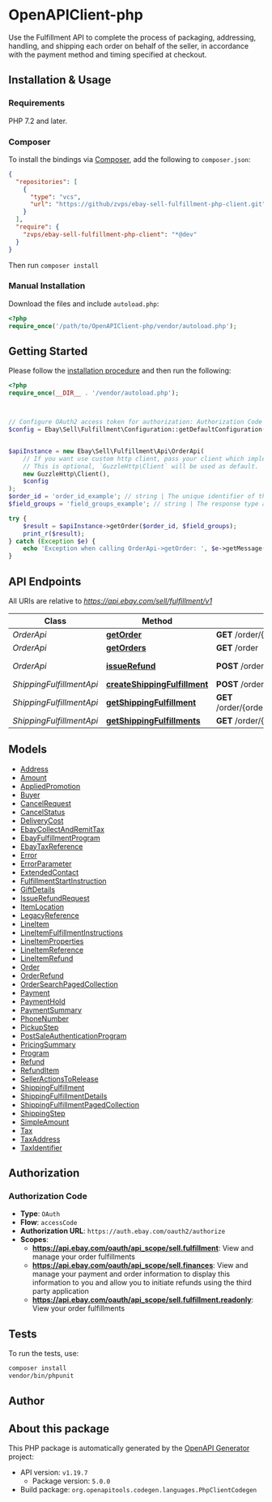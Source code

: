 # OpenAPIClient-php

Use the Fulfillment API to complete the process of packaging, addressing, handling, and shipping each order on behalf of the seller, in accordance with the payment method and timing specified at checkout.


## Installation & Usage

### Requirements

PHP 7.2 and later.

### Composer

To install the bindings via [Composer](https://getcomposer.org/), add the following to `composer.json`:

```json
{
  "repositories": [
    {
      "type": "vcs",
      "url": "https://github/zvps/ebay-sell-fulfillment-php-client.git"
    }
  ],
  "require": {
    "zvps/ebay-sell-fulfillment-php-client": "*@dev"
  }
}
```

Then run `composer install`

### Manual Installation

Download the files and include `autoload.php`:

```php
<?php
require_once('/path/to/OpenAPIClient-php/vendor/autoload.php');
```

## Getting Started

Please follow the [installation procedure](#installation--usage) and then run the following:

```php
<?php
require_once(__DIR__ . '/vendor/autoload.php');



// Configure OAuth2 access token for authorization: Authorization Code
$config = Ebay\Sell\Fulfillment\Configuration::getDefaultConfiguration()->setAccessToken('YOUR_ACCESS_TOKEN');


$apiInstance = new Ebay\Sell\Fulfillment\Api\OrderApi(
    // If you want use custom http client, pass your client which implements `GuzzleHttp\ClientInterface`.
    // This is optional, `GuzzleHttp\Client` will be used as default.
    new GuzzleHttp\Client(),
    $config
);
$order_id = 'order_id_example'; // string | The unique identifier of the order. Order ID values are shown in My eBay/Seller Hub, and are also returned by the getOrders method in the orders.orderId field. Note: A new order ID format was introduced to all eBay APIs (legacy and REST) in June 2019. In REST APIs that return Order IDs, including the Fulfillment API, all order IDs are returned in the new format, but the getOrder method will accept both the legacy and new format order ID. The new format is a non-parsable string, globally unique across all eBay marketplaces, and consistent for both single line item and multiple line item orders. These order identifiers will be automatically generated after buyer payment, and unlike in the past, instead of just being known and exposed to the seller, these unique order identifiers will also be known and used/referenced by the buyer and eBay customer support.
$field_groups = 'field_groups_example'; // string | The response type associated with the order. The only presently supported value is TAX_BREAKDOWN. This type returns a breakdown of tax and fee values associated with the order.

try {
    $result = $apiInstance->getOrder($order_id, $field_groups);
    print_r($result);
} catch (Exception $e) {
    echo 'Exception when calling OrderApi->getOrder: ', $e->getMessage(), PHP_EOL;
}

```

## API Endpoints

All URIs are relative to *https://api.ebay.com/sell/fulfillment/v1*

Class | Method | HTTP request | Description
------------ | ------------- | ------------- | -------------
*OrderApi* | [**getOrder**](docs/Api/OrderApi.md#getorder) | **GET** /order/{orderId} | 
*OrderApi* | [**getOrders**](docs/Api/OrderApi.md#getorders) | **GET** /order | 
*OrderApi* | [**issueRefund**](docs/Api/OrderApi.md#issuerefund) | **POST** /order/{order_id}/issue_refund | Issue Refund
*ShippingFulfillmentApi* | [**createShippingFulfillment**](docs/Api/ShippingFulfillmentApi.md#createshippingfulfillment) | **POST** /order/{orderId}/shipping_fulfillment | 
*ShippingFulfillmentApi* | [**getShippingFulfillment**](docs/Api/ShippingFulfillmentApi.md#getshippingfulfillment) | **GET** /order/{orderId}/shipping_fulfillment/{fulfillmentId} | 
*ShippingFulfillmentApi* | [**getShippingFulfillments**](docs/Api/ShippingFulfillmentApi.md#getshippingfulfillments) | **GET** /order/{orderId}/shipping_fulfillment | 

## Models

- [Address](docs/Model/Address.md)
- [Amount](docs/Model/Amount.md)
- [AppliedPromotion](docs/Model/AppliedPromotion.md)
- [Buyer](docs/Model/Buyer.md)
- [CancelRequest](docs/Model/CancelRequest.md)
- [CancelStatus](docs/Model/CancelStatus.md)
- [DeliveryCost](docs/Model/DeliveryCost.md)
- [EbayCollectAndRemitTax](docs/Model/EbayCollectAndRemitTax.md)
- [EbayFulfillmentProgram](docs/Model/EbayFulfillmentProgram.md)
- [EbayTaxReference](docs/Model/EbayTaxReference.md)
- [Error](docs/Model/Error.md)
- [ErrorParameter](docs/Model/ErrorParameter.md)
- [ExtendedContact](docs/Model/ExtendedContact.md)
- [FulfillmentStartInstruction](docs/Model/FulfillmentStartInstruction.md)
- [GiftDetails](docs/Model/GiftDetails.md)
- [IssueRefundRequest](docs/Model/IssueRefundRequest.md)
- [ItemLocation](docs/Model/ItemLocation.md)
- [LegacyReference](docs/Model/LegacyReference.md)
- [LineItem](docs/Model/LineItem.md)
- [LineItemFulfillmentInstructions](docs/Model/LineItemFulfillmentInstructions.md)
- [LineItemProperties](docs/Model/LineItemProperties.md)
- [LineItemReference](docs/Model/LineItemReference.md)
- [LineItemRefund](docs/Model/LineItemRefund.md)
- [Order](docs/Model/Order.md)
- [OrderRefund](docs/Model/OrderRefund.md)
- [OrderSearchPagedCollection](docs/Model/OrderSearchPagedCollection.md)
- [Payment](docs/Model/Payment.md)
- [PaymentHold](docs/Model/PaymentHold.md)
- [PaymentSummary](docs/Model/PaymentSummary.md)
- [PhoneNumber](docs/Model/PhoneNumber.md)
- [PickupStep](docs/Model/PickupStep.md)
- [PostSaleAuthenticationProgram](docs/Model/PostSaleAuthenticationProgram.md)
- [PricingSummary](docs/Model/PricingSummary.md)
- [Program](docs/Model/Program.md)
- [Refund](docs/Model/Refund.md)
- [RefundItem](docs/Model/RefundItem.md)
- [SellerActionsToRelease](docs/Model/SellerActionsToRelease.md)
- [ShippingFulfillment](docs/Model/ShippingFulfillment.md)
- [ShippingFulfillmentDetails](docs/Model/ShippingFulfillmentDetails.md)
- [ShippingFulfillmentPagedCollection](docs/Model/ShippingFulfillmentPagedCollection.md)
- [ShippingStep](docs/Model/ShippingStep.md)
- [SimpleAmount](docs/Model/SimpleAmount.md)
- [Tax](docs/Model/Tax.md)
- [TaxAddress](docs/Model/TaxAddress.md)
- [TaxIdentifier](docs/Model/TaxIdentifier.md)

## Authorization

### Authorization Code

- **Type**: `OAuth`
- **Flow**: `accessCode`
- **Authorization URL**: `https://auth.ebay.com/oauth2/authorize`
- **Scopes**: 
    - **https://api.ebay.com/oauth/api_scope/sell.fulfillment**: View and manage your order fulfillments
    - **https://api.ebay.com/oauth/api_scope/sell.finances**: View and manage your payment and order information to display this information to you and allow you to initiate refunds using the third party application
    - **https://api.ebay.com/oauth/api_scope/sell.fulfillment.readonly**: View your order fulfillments

## Tests

To run the tests, use:

```bash
composer install
vendor/bin/phpunit
```

## Author



## About this package

This PHP package is automatically generated by the [OpenAPI Generator](https://openapi-generator.tech) project:

- API version: `v1.19.7`
    - Package version: `5.0.0`
- Build package: `org.openapitools.codegen.languages.PhpClientCodegen`
